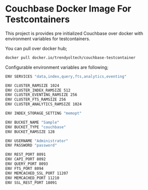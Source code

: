 # Couchbase Docker Image For Testcontainers

This project is provides pre initialized Couchbase over docker with environment variables for testcontainers.

You can pull over docker hub;
```sh
docker pull docker.io/trendyoltech/couchbase-testcontainer
```

Configurable environment variables are following;


```sh
ENV SERVICES "data,index,query,fts,analytics,eventing"

ENV CLUSTER_RAMSIZE 1024
ENV CLUSTER_INDEX_RAMSIZE 512
ENV CLUSTER_EVENTING_RAMSIZE 256
ENV CLUSTER_FTS_RAMSIZE 256
ENV CLUSTER_ANALYTICS_RAMSIZE 1024

ENV INDEX_STORAGE_SETTING "memopt"

ENV BUCKET_NAME "Sample"
ENV BUCKET_TYPE "couchbase"
ENV BUCKET_RAMSIZE 128

ENV USERNAME "Administrator"
ENV PASSWORD "password"

ENV REST_PORT 8091
ENV CAPI_PORT 8092
ENV QUERY_PORT 8093
ENV FTS_PORT 8094
ENV MEMCACHED_SSL_PORT 11207
ENV MEMCACHED_PORT 11210
ENV SSL_REST_PORT 18091
```


